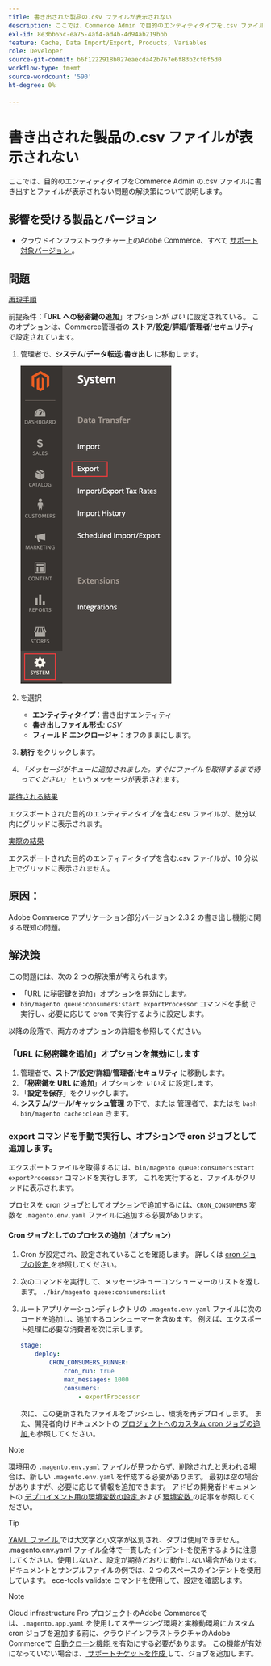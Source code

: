 ```yaml
---
title: 書き出された製品の.csv ファイルが表示されない
description: ここでは、Commerce Admin で目的のエンティティタイプを.csv ファイルに書き出そうとしても、ファイルが表示されない問題の解決策を説明します。
exl-id: 8e3bb65c-ea75-4af4-ad4b-4d94ab219bbb
feature: Cache, Data Import/Export, Products, Variables
role: Developer
source-git-commit: b6f1222918b027eaecda42b767e6f83b2cf0f5d0
workflow-type: tm+mt
source-wordcount: '590'
ht-degree: 0%

---
```


# 書き出された製品の.csv ファイルが表示されない

ここでは、目的のエンティティタイプをCommerce Admin の.csv ファイルに書き出すとファイルが表示されない問題の解決策について説明します。

## 影響を受ける製品とバージョン

* クラウドインフラストラクチャー上のAdobe Commerce、すべて [ サポート対象バージョン ](https://magento.com/sites/default/files/magento-software-lifecycle-policy.pdf)。

## 問題

<u> 再現手順 </u>

前提条件：「**URL への秘密鍵の追加**」オプションが *はい* に設定されている。 このオプションは、Commerce管理者の **ストア**/**設定**/**詳細**/**管理者**/**セキュリティ** で設定されています。

1. 管理者で、**システム**/**データ転送**/**書き出し** に移動します。

   ![magento_export_products_2.3.4.png](assets/magento_export_products_2.3.4.png)

1. を選択
   * **エンティティタイプ**：書き出すエンティティ
   * **書き出しファイル形式**: *CSV*
   * **フィールド エンクロージャ**：オフのままにします。
1. **続行** をクリックします。
1. *「メッセージがキューに追加されました。すぐにファイルを取得するまで待ってください」* というメッセージが表示されます。

<u> 期待される結果 </u>

エクスポートされた目的のエンティティタイプを含む.csv ファイルが、数分以内にグリッドに表示されます。

<u> 実際の結果 </u>

エクスポートされた目的のエンティティタイプを含む.csv ファイルが、10 分以上でグリッドに表示されません。

## 原因：

Adobe Commerce アプリケーション部分バージョン 2.3.2 の書き出し機能に関する既知の問題。

## 解決策

この問題には、次の 2 つの解決策が考えられます。

* 「URL に秘密鍵を追加」オプションを無効にします。
* `bin/magento queue:consumers:start exportProcessor` コマンドを手動で実行し、必要に応じて cron で実行するように設定します。

以降の段落で、両方のオプションの詳細を参照してください。

### 「URL に秘密鍵を追加」オプションを無効にします

1. 管理者で、**ストア**/**設定**/**詳細**/**管理者**/**セキュリティ** に移動します。
1. 「**秘密鍵を URL に追加**」オプションを *いいえ* に設定します。
1. 「**設定を保存**」をクリックします。
1. **システム**/**ツール**/**キャッシュ管理** の下で、または    管理者で、またはを ```bash    bin/magento cache:clean``` きます。

### export コマンドを手動で実行し、オプションで cron ジョブとして追加します。

エクスポートファイルを取得するには、`bin/magento queue:consumers:start exportProcessor` コマンドを実行します。 これを実行すると、ファイルがグリッドに表示されます。


プロセスを cron ジョブとしてオプションで追加するには、`CRON_CONSUMERS` 変数を `.magento.env.yaml` ファイルに追加する必要があります。

#### Cron ジョブとしてのプロセスの追加（オプション）

1. Cron が設定され、設定されていることを確認します。 詳しくは [cron ジョブの設定 ](/docs/commerce-cloud-service/user-guide/configure/app/properties/crons-property.html) を参照してください。
1. 次のコマンドを実行して、メッセージキューコンシューマーのリストを返します。     `./bin/magento queue:consumers:list`
1. ルートアプリケーションディレクトリの `.magento.env.yaml` ファイルに次のコードを追加し、追加するコンシューマーを含めます。 例えば、エクスポート処理に必要な消費者を次に示します。

   ```yaml
   stage:
       deploy:
           CRON_CONSUMERS_RUNNER:
               cron_run: true
               max_messages: 1000
               consumers:
                   - exportProcessor
   ```

   次に、この更新されたファイルをプッシュし、環境を再デプロイします。 また、開発者向けドキュメントの [ プロジェクトへのカスタム cron ジョブの追加 ](/docs/commerce-cloud-service/user-guide/configure/app/properties/crons-property.html#add-custom-cron-jobs-to-your-project) も参照してください。

>[!NOTE]
>
>環境用の `.magento.env.yaml` ファイルが見つからず、削除されたと思われる場合は、新しい `.magento.env.yaml` を作成する必要があります。 最初は空の場合がありますが、必要に応じて情報を追加できます。 アドビの開発者ドキュメントの [ デプロイメント用の環境変数の設定 ](/docs/commerce-cloud-service/user-guide/configure/env/configure-env-yaml.html) および [ 環境変数 ](/docs/commerce-cloud-service/user-guide/configure/env/stage/variables-intro.html) の記事を参照してください。

>[!TIP]
>
>[YAML ファイル ](https://experienceleague.adobe.com/docs/commerce-cloud-service/user-guide/configure/env/configure-env-yaml.html?lang=ja) では大文字と小文字が区別され、タブは使用できません。 .magento.env.yaml ファイル全体で一貫したインデントを使用するように注意してください。使用しないと、設定が期待どおりに動作しない場合があります。 ドキュメントとサンプルファイルの例では、2 つのスペースのインデントを使用しています。 ece-tools validate コマンドを使用して、設定を確認します。

>[!NOTE]
>
>Cloud infrastructure Pro プロジェクトのAdobe Commerceでは、`.magento.app.yaml` を使用してステージング環境と実稼動環境にカスタム cron ジョブを追加する前に、クラウドインフラストラクチャのAdobe Commerceで [ 自動クローン機能 ](/docs/commerce-cloud-service/user-guide/configure/app/properties/crons-property.html?lang=en#crontab) を有効にする必要があります。 この機能が有効になっていない場合は、[ サポートチケットを作成 ](/help/help-center-guide/help-center/magento-help-center-user-guide.md#submit-ticket) して、ジョブを追加します。
